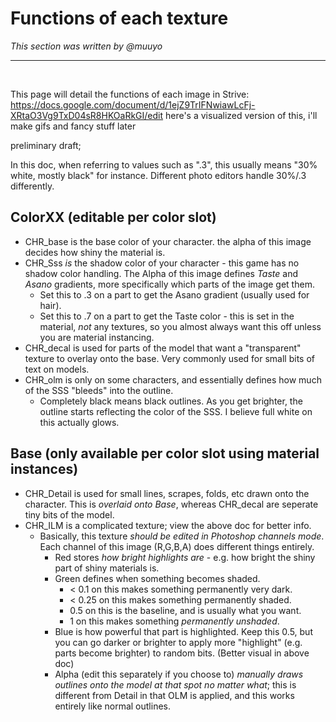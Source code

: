 # Functions of each texture
*This section was written by @muuyo*

<hr>
<br>

This page will detail the functions of each image in Strive:
https://docs.google.com/document/d/1ejZ9TrIFNwiawLcFj-XRtaO3Vg9TxD04sR8HKOaRkGI/edit
here's a visualized version of this, i'll make gifs and fancy stuff later

preliminary draft;

In this doc, when referring to values such as ".3", this usually means "30% white, mostly black" for instance. Different photo editors handle 30%/.3 differently.

## ColorXX (editable per color slot)  
- CHR_base is the base color of your character. the alpha of this image decides how shiny the material is.  
- CHR_Sss *is* the shadow color of your character - this game has no shadow color handling. The Alpha of this image defines *Taste* and *Asano* gradients, more specifically which parts of the image get them. 
  - Set this to .3 on a part to get the Asano gradient (usually used for hair).
  - Set this to .7 on a part to get the Taste color - this is set in the material, *not* any textures, so you almost always want this off unless you are material instancing.
- CHR_decal is used for parts of the model that want a "transparent" texture to overlay onto the base. Very commonly used for small bits of text on models.
- CHR_olm is only on some characters, and essentially defines how much of the SSS "bleeds" into the outline.
  - Completely black means black outlines. As you get brighter, the outline starts reflecting the color of the SSS. I believe full white on this actually glows.

## Base (only available per color slot using material instances)
- CHR_Detail is used for small lines, scrapes, folds, etc drawn onto the character. This is *overlaid onto Base*, whereas CHR_decal are seperate tiny bits of the model.
- CHR_ILM is a complicated texture; view the above doc for better info.
  - Basically, this texture *should be edited in Photoshop channels mode*. Each channel of this image (R,G,B,A) does different things entirely.
    - Red stores *how bright highlights are* - e.g. how bright the shiny part of shiny materials is.
    - Green defines when something becomes shaded.
      - < 0.1 on this makes something permanently very dark.
      - < 0.25 on this makes something permanently shaded.
      - 0.5 on this is the baseline, and is usually what you want.
      - 1 on this makes something *permanently unshaded*.
    - Blue is how powerful that part is highlighted. Keep this 0.5, but you can go darker or brighter to apply more "highlight" (e.g. parts become brighter) to random bits. (Better visual in above doc)
    - Alpha (edit this separately if you choose to) *manually draws outlines onto the model at that spot no matter what*; this is different from Detail in that OLM is applied, and this works entirely like normal outlines.